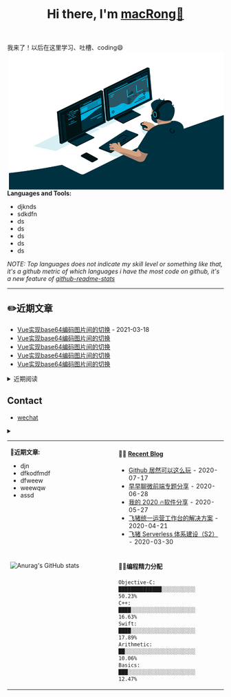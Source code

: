 <h1 align="center">Hi there, I'm <a href="https://www.shengshui.com" target="_blank">macRong👋</a> </h1>

<br />

我来了！以后在这里学习、吐槽、coding😄
  <img align="right" alt="GIF" src="https://github.com/macRong/macRong/blob/main/Resource/coding.gif?raw=true" width="500" height="320" />

**Languages and Tools:**  

- djknds
- sdkdfn
- ds
- ds
- ds
- ds
- ds



*NOTE: Top languages does not indicate my skill level or something like that, it's a github metric of which languages i have the most code on github, it's a new feature of [github-readme-stats](https://github.com/anuraghazra/github-readme-stats)*


-------

## ✏️近期文章 
* [Vue实现base64编码图片间的切换](http://www.shengshui.com) - 2021-03-18
* [Vue实现base64编码图片间的切换](http://www.shengshui.com)
* [Vue实现base64编码图片间的切换](http://www.shengshui.com)
* [Vue实现base64编码图片间的切换](http://www.shengshui.com)
* [Vue实现base64编码图片间的切换](http://www.shengshui.com)


 <details style="cursor: pointer;">
  <summary>近期阅读</summary>
  <div style="width: 98%; margin: 0 auto">
<ul>
<li><a href="https://juejin.cn/post/6939778440635613215">Flutter热重载 </a></li>
<li><a href="https://juejin.cn/post/6939696911788507150"> iOS摸鱼周报 第六期 </a></li>
</ul>
  </div>
</details>


## Contact
- [wechat](https://marton.lederer.hu)

 <details style="cursor: pointer;">
  <summary></summary>
  <div style="width: 98%; margin: 0 auto">
<ul>
<li>微信：121071838</li>
<li><a href="https://weibo.com/121071838/"> 微博 </a></li>
<li><a href="https://leetcode-cn.com/u/macrong/"> Leetcode </a></li>

</ul>
  </div>
</details>

   </div>
</details>



<table width="800px">
<tr>
<td valign="top" width="50%">

 📝**近期文章:**
* djn
* dfkodfmdf
* dfweew
* weewqw
* assd

</td>
<td valign="top" width="50%">

#### 🤹‍♀️ <a href="https://tw93.github.io/" target="_blank">Recent Blog</a>

<!-- blog starts -->
* <a href='https://tw93.github.io/2020-07-17/markdown.html' target='_blank'>Github 居然可以这么玩</a> - 2020-07-17
* <a href='https://tw93.github.io/2020-06-28/zaozaoliao.html' target='_blank'>早早聊微前端专题分享</a> - 2020-06-28
* <a href='https://tw93.github.io/2020-05-27/good-app.html' target='_blank'>我的 2020 🔥软件分享</a> - 2020-05-27
* <a href='https://tw93.github.io/2020-04-21/one.html' target='_blank'>飞猪统一运营工作台的解决方案</a> - 2020-04-21
* <a href='https://tw93.github.io/2020-03-30/serverless-two.html' target='_blank'>飞猪 Serverless 体系建设（S2）</a> - 2020-03-30
<!-- blog ends -->

</td>
</tr>
<tr>
<td valign="top" width="50%">


#### 
![Anurag's GitHub stats](https://github-readme-stats.vercel.app/api?username=macRong&show_icons=true)




</td>
<td valign="top" width="50%">

#### 🏊‍♂️编程精力分配
<!--START_SECTION:waka-->
```text
Objective-C: ██████████████░░░░░░░░░░░   50.23% 
C++:         ████░░░░░░░░░░░░░░░░░░░░░   16.63% 
Swift:       ████░░░░░░░░░░░░░░░░░░░░░   17.89% 
Arithmetic:  ██░░░░░░░░░░░░░░░░░░░░░░░   10.06% 
Basics:      ███░░░░░░░░░░░░░░░░░░░░░░   12.47% 
```
<!--END_SECTION:waka-->

</td>
  </tr>
  </table>